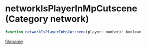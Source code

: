 # networkIsPlayerInMpCutscene (Category network)

```js
function networkIsPlayerInMpCutscene(player: number): boolean
```

[filename](networkIsPlayerInMpCutscene_m.md ':include')